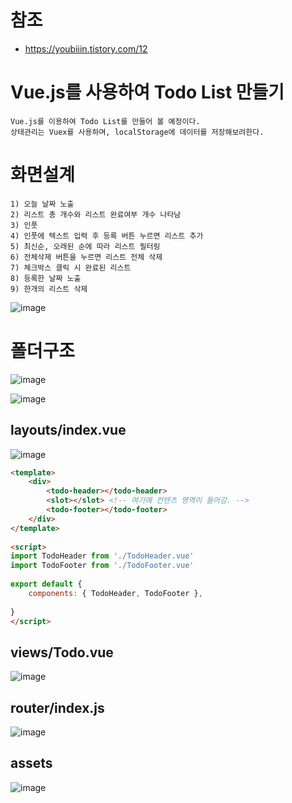 # 참조
- https://youbiiin.tistory.com/12

# Vue.js를 사용하여 Todo List 만들기
```
Vue.js를 이용하여 Todo List를 만들어 볼 예정이다.
상태관리는 Vuex를 사용하며, localStorage에 데이터를 저장해보려한다.

```

# 화면설계
```
1) 오늘 날짜 노출
2) 리스트 총 개수와 리스트 완료여부 개수 나타남
3) 인풋
4) 인풋에 텍스트 입력 후 등록 버튼 누르면 리스트 추가
5) 최신순, 오래된 순에 따라 리스트 필터링
6) 전체삭제 버튼을 누르면 리스트 전체 삭제
7) 체크박스 클릭 시 완료된 리스트
8) 등록한 날짜 노출
9) 한개의 리스트 삭제

```

![image](https://user-images.githubusercontent.com/102650331/190868134-f9aacd43-34a1-41ad-a45a-644528c297e2.png)

# 폴더구조
![image](https://user-images.githubusercontent.com/102650331/190868613-dca52c5a-d6e8-42d2-8cd8-26120dfa2391.png)

![image](https://user-images.githubusercontent.com/102650331/190868628-aba4c3c1-85a8-4cc3-9c4a-bbd2437708c1.png)

## layouts/index.vue
![image](https://user-images.githubusercontent.com/102650331/190868682-1853146c-37ec-4a3a-b997-f0666a9150d3.png)

```html
<template>
    <div>
        <todo-header></todo-header>
        <slot></slot> <!-- 여기에 컨텐츠 영역이 들어감. -->
        <todo-footer></todo-footer>
    </div>
</template>
 
<script>
import TodoHeader from './TodoHeader.vue'
import TodoFooter from './TodoFooter.vue'
 
export default {
    components: { TodoHeader, TodoFooter },
 
}
</script>


```

## views/Todo.vue
![image](https://user-images.githubusercontent.com/102650331/190869080-f2b1488e-f75f-4ced-8151-22abe23c3161.png)

## router/index.js
![image](https://user-images.githubusercontent.com/102650331/190869099-2b0f36d4-84f8-4dc5-bbde-fcd94db74232.png)

## assets
![image](https://user-images.githubusercontent.com/102650331/190869154-bba85e38-e90f-43eb-a883-34dc53fb4b01.png)





